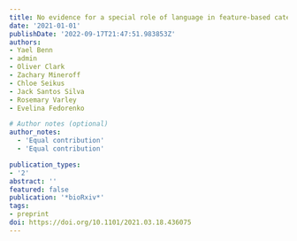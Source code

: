 ```yaml
---
title: No evidence for a special role of language in feature-based categorization
date: '2021-01-01'
publishDate: '2022-09-17T21:47:51.983853Z'
authors:
- Yael Benn
- admin
- Oliver Clark
- Zachary Mineroff
- Chloe Seikus
- Jack Santos Silva
- Rosemary Varley
- Evelina Fedorenko

# Author notes (optional)
author_notes:
  - 'Equal contribution'
  - 'Equal contribution'

publication_types:
- '2'
abstract: ''
featured: false
publication: '*bioRxiv*'
tags:
- preprint
doi: https://doi.org/10.1101/2021.03.18.436075
---
```

